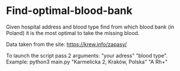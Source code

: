 # Find-optimal-blood-bank
Given hospital address and blood type find from which blood bank (in Poland) it is the most optimal to take the missing blood.

Data taken from the site: https://krew.info/zapasy/

To launch the script pass 2 arguments: "your adress" "blood type".
Example: python3 main.py "Karmelicka 2, Kraków, Polska" "A Rh+"
